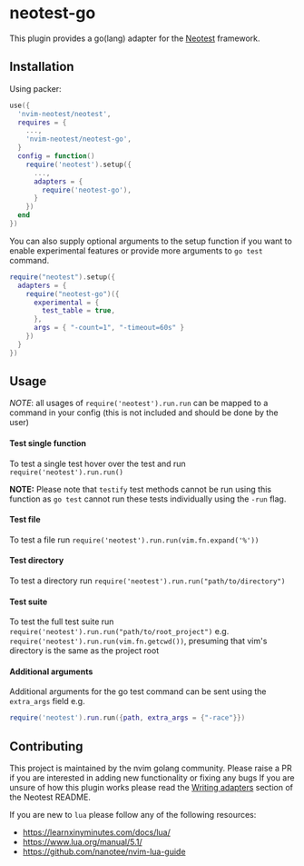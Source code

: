 # neotest-go

This plugin provides a go(lang) adapter for the [Neotest](https://github.com/rcarriga/neotest) framework.

## Installation

Using packer:

```lua
use({
  'nvim-neotest/neotest',
  requires = {
    ...,
    'nvim-neotest/neotest-go',
  }
  config = function()
    require('neotest').setup({
      ...,
      adapters = {
        require('neotest-go'),
      }
    })
  end
})
```

You can also supply optional arguments to the setup function if you want to
enable experimental features or provide more arguments to `go test` command.

```lua
require("neotest").setup({
  adapters = {
    require("neotest-go")({
      experimental = {
        test_table = true,
      },
      args = { "-count=1", "-timeout=60s" }
    })
  }
})
```

## Usage

_NOTE_: all usages of `require('neotest').run.run` can be mapped to a command in your config (this is not included and should be done by the user)

#### Test single function

To test a single test hover over the test and run `require('neotest').run.run()`

**NOTE:** Please note that `testify` test methods cannot be run using this function
as `go test` cannot run these tests individually using the `-run` flag.

#### Test file

To test a file run `require('neotest').run.run(vim.fn.expand('%'))`

#### Test directory

To test a directory run `require('neotest').run.run("path/to/directory")`

#### Test suite

To test the full test suite run `require('neotest').run.run("path/to/root_project")`
e.g. `require('neotest').run.run(vim.fn.getcwd())`, presuming that vim's directory is the same as the project root

#### Additional arguments

Additional arguments for the go test command can be sent using the `extra_args` field e.g.

```lua
require('neotest').run.run({path, extra_args = {"-race"}})
```

## Contributing

This project is maintained by the nvim golang community. Please raise a PR if you are interested in adding new functionality or fixing any bugs
If you are unsure of how this plugin works please read the [Writing adapters](https://github.com/nvim-neotest/neotest#writing-adapters) section of the Neotest README.

If you are new to `lua` please follow any of the following resources:

- https://learnxinyminutes.com/docs/lua/
- https://www.lua.org/manual/5.1/
- https://github.com/nanotee/nvim-lua-guide
